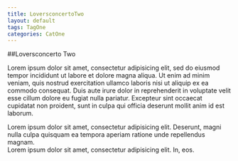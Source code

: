 ```yaml
---
title: LoversconcertoTwo
layout: default
tags: TagOne
categories: CatOne
---
```

##Loversconcerto Two

Lorem ipsum dolor sit amet, consectetur adipisicing elit, sed do eiusmod
tempor incididunt ut labore et dolore magna aliqua. Ut enim ad minim veniam,
quis nostrud exercitation ullamco laboris nisi ut aliquip ex ea commodo
consequat. Duis aute irure dolor in reprehenderit in voluptate velit esse
cillum dolore eu fugiat nulla pariatur. Excepteur sint occaecat cupidatat non
proident, sunt in culpa qui officia deserunt mollit anim id est laborum.

Lorem ipsum dolor sit amet, consectetur adipisicing elit. Deserunt, magni nulla culpa quisquam ea tempora aperiam ratione unde repellendus magnam.\
Lorem ipsum dolor sit amet, consectetur adipisicing elit. In, eos.
